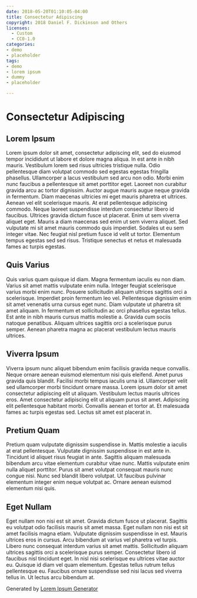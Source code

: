 ```yaml
---
date: 2018-05-20T01:10:05-04:00
title: Consectetur Adipiscing
copyright: 2018 Daniel F. Dickinson and Others
licenses:
  - Custom
  - CC0-1.0
categories:
- demo
- placeholder
tags:
- demo
- lorem ipsum
- dummy
- placeholder

---
```

# Consectetur Adipiscing

## Lorem Ipsum

Lorem ipsum dolor sit amet, consectetur adipiscing elit, sed do eiusmod tempor incididunt ut labore et dolore magna aliqua. In est ante in nibh mauris. Vestibulum lorem sed risus ultricies tristique nulla. Odio pellentesque diam volutpat commodo sed egestas egestas fringilla phasellus. Ullamcorper a lacus vestibulum sed arcu non odio. Morbi enim nunc faucibus a pellentesque sit amet porttitor eget. Laoreet non curabitur gravida arcu ac tortor dignissim. Auctor augue mauris augue neque gravida in fermentum. Diam maecenas ultricies mi eget mauris pharetra et ultrices. Aenean vel elit scelerisque mauris. At erat pellentesque adipiscing commodo. Neque laoreet suspendisse interdum consectetur libero id faucibus. Ultrices gravida dictum fusce ut placerat. Enim ut sem viverra aliquet eget. Mauris a diam maecenas sed enim ut sem viverra aliquet. Sed vulputate mi sit amet mauris commodo quis imperdiet. Sodales ut eu sem integer vitae. Nec feugiat nisl pretium fusce id velit ut tortor. Elementum tempus egestas sed sed risus. Tristique senectus et netus et malesuada fames ac turpis egestas.

## Quis Varius

Quis varius quam quisque id diam. Magna fermentum iaculis eu non diam. Varius sit amet mattis vulputate enim nulla. Integer feugiat scelerisque varius morbi enim nunc. Posuere sollicitudin aliquam ultrices sagittis orci a scelerisque. Imperdiet proin fermentum leo vel. Pellentesque dignissim enim sit amet venenatis urna cursus eget nunc. Diam vulputate ut pharetra sit amet aliquam. In fermentum et sollicitudin ac orci phasellus egestas tellus. Est ante in nibh mauris cursus mattis molestie a. Gravida cum sociis natoque penatibus. Aliquam ultrices sagittis orci a scelerisque purus semper. Aenean pharetra magna ac placerat vestibulum lectus mauris ultrices.

## Viverra Ipsum

Viverra ipsum nunc aliquet bibendum enim facilisis gravida neque convallis. Neque ornare aenean euismod elementum nisi quis eleifend. Amet purus gravida quis blandit. Facilisi morbi tempus iaculis urna id. Ullamcorper velit sed ullamcorper morbi tincidunt ornare massa. Lorem ipsum dolor sit amet consectetur adipiscing elit ut aliquam. Vestibulum lectus mauris ultrices eros. Amet consectetur adipiscing elit ut aliquam purus sit amet. Adipiscing elit pellentesque habitant morbi. Convallis aenean et tortor at. Et malesuada fames ac turpis egestas sed. Lectus sit amet est placerat in.

## Pretium Quam

Pretium quam vulputate dignissim suspendisse in. Mattis molestie a iaculis at erat pellentesque. Vulputate dignissim suspendisse in est ante in. Tincidunt id aliquet risus feugiat in ante. Sagittis aliquam malesuada bibendum arcu vitae elementum curabitur vitae nunc. Mattis vulputate enim nulla aliquet porttitor. Purus sit amet volutpat consequat mauris nunc congue nisi. Nunc sed blandit libero volutpat. Ut faucibus pulvinar elementum integer enim neque volutpat ac. Ornare aenean euismod elementum nisi quis.

## Eget Nullam

Eget nullam non nisi est sit amet. Gravida dictum fusce ut placerat. Sagittis eu volutpat odio facilisis mauris sit amet massa. Eget nullam non nisi est sit amet facilisis magna etiam. Vulputate dignissim suspendisse in est. Mauris ultrices eros in cursus. Arcu bibendum at varius vel pharetra vel turpis. Libero nunc consequat interdum varius sit amet mattis. Sollicitudin aliquam ultrices sagittis orci a scelerisque purus semper. Consectetur libero id faucibus nisl tincidunt eget. In nisl nisi scelerisque eu ultrices vitae auctor eu. Quisque id diam vel quam elementum. Egestas tellus rutrum tellus pellentesque eu. Faucibus ornare suspendisse sed nisi lacus sed viverra tellus in. Ut lectus arcu bibendum at.

Generated by [Lorem Ipsum Generator](https://loremipsum.io/generator)

